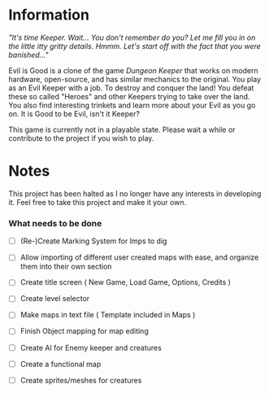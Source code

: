 # Information
*"It's time Keeper. Wait... You don't remember do you? Let me fill you in on the little itty gritty details. Hmmm. Let's start off with the fact that you were banished..."*

Evil is Good is a clone of the game *Dungeon Keeper* that works on modern hardware, open-source, and has similar mechanics to the original. You play as an Evil Keeper with a job. To destroy and conquer the land! You defeat these so called "Heroes" and other Keepers trying to take over the land. You also find interesting trinkets and learn more about your Evil as you go on. It is Good to be Evil, isn't it Keeper?

This game is currently not in a playable state. Please wait a while or contribute to the project if you wish to play.

# Notes

This project has been halted as I no longer have any interests in developing it.
Feel free to take this project and make it your own.

### What needs to be done

- [ ] (Re-)Create Marking System for Imps to dig

- [ ] Allow importing of different user created maps with ease, and organize them into their own section

- [ ] Create title screen ( New Game, Load Game, Options, Credits )

- [ ] Create level selector

- [ ] Make maps in text file ( Template included in Maps )

- [ ] Finish Object mapping for map editing

- [ ] Create AI for Enemy keeper and creatures

- [ ] Create a functional map

- [ ] Create sprites/meshes for creatures
